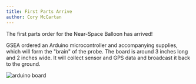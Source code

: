 ```yaml
---
title: First Parts Arrive
author: Cory McCartan
---
```

The first parts order for the Near-Space Balloon has arrived!

GSEA ordered an Arduino microcontroller and accompanying supplies, which will form the "brain" of the probe. The board is around 3 inches long and 2 inches wide.  It will collect sensor and GPS data and broadcast it back to the ground.

![arduino board](/assets/newsreel.arduino.jpeg)

